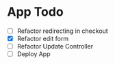 # App Todo

- [ ] Refactor redirecting in checkout
- [x] Refactor edit form
- [ ] Refactor Update Controller
- [ ] Deploy App
